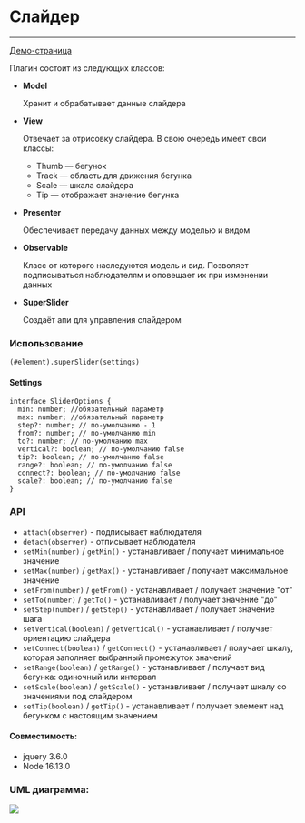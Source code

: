 # Слайдер

---

[Демо-страница](https://slider-plugin.vercel.app/)

Плагин состоит из следующих классов:

+ **Model**

  Хранит и обрабатывает данные слайдера
+ **View**

  Отвечает за отрисовку слайдера. В свою очередь имеет свои классы:
  
  + Thumb  — бегунок
  + Track — область для движения бегунка
  + Scale — шкала слайдера
  + Tip — отображает значение бегунка

+ **Presenter** 
   
  Обеспечивает передачу данных между моделью и видом 

+ **Observable**

  Класс от которого наследуются модель и вид. Позволяет подписываться наблюдателям и оповещает их при изменении данных

+ **SuperSlider**

  Создаёт апи для управления слайдером

### Использование
`(#element).superSlider(settings)`
#### Settings

```
interface SliderOptions {
  min: number; //обязательный параметр
  max: number; //обязательный параметр
  step?: number; // по-умолчанию - 1
  from?: number; // по-умолчанию min
  to?: number; // по-умолчанию max
  vertical?: boolean; // по-умолчанию false
  tip?: boolean; // по-умолчанию false
  range?: boolean; // по-умолчанию false
  connect?: boolean; // по-умолчанию false
  scale?: boolean; // по-умолчанию false
}
```
### API
+ `attach(observer)` - подписывает наблюдателя 
+ `detach(observer)` - отписывает наблюдателя
+ `setMin(number)` / `getMin()` - устанавливает / получает минимальное значение
+ `setMax(number)` / `getMax()` - устанавливает / получает максимальное значение
+ `setFrom(number)` / `getFrom()` - устанавливает / получает значение "от"
+ `setTo(number)` / `getTo()` - устанавливает / получает значение "до"
+ `setStep(number)` / `getStep()` - устанавливает / получает значение шага
+ `setVertical(boolean)` / `getVertical()` - устанавливает / получает ориентацию слайдера
+ `setConnect(boolean)` / `getConnect()` - устанавливает / получает шкалу, которая заполняет выбранный промежуток значений
+ `setRange(boolean)` / `getRange()` - устанавливает / получает вид бегунка: одиночный или интервал
+ `setScale(boolean)` / `getScale()` - устанавливает / получает шкалу со значениями под слайдером
+ `setTip(boolean)` / `getTip()` - устанавливает / получает элемент над бегунком с настоящим значением

#### Совместимость:
  + jquery 3.6.0
  + Node 16.13.0
### UML диаграмма:

![](https://files.catbox.moe/bqpt63.png)
